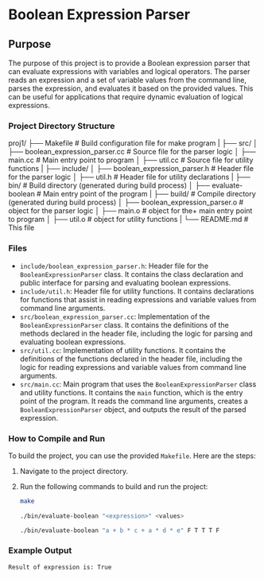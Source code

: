 # Boolean Expression Parser

## Purpose

The purpose of this project is to provide a Boolean expression parser that can evaluate expressions with variables and logical operators. The parser reads an expression and a set of variable values from the command line, parses the expression, and evaluates it based on the provided values. This can be useful for applications that require dynamic evaluation of logical expressions.

### Project Directory Structure

proj1/
├── Makefile                    # Build configuration file for make program
|
├── src/
│   ├── boolean_expression_parser.cc  # Source file for the parser logic
│   ├── main.cc                       # Main entry point to program
│   ├── util.cc                       # Source file for utility functions
|
├── include/
│   ├── boolean_expression_parser.h   # Header file for the parser logic
│   ├── util.h                        # Header file for utility declarations
|
├── bin/                        # Build directory (generated during build process)
│   ├── evaluate-boolean              # Main entry point of the program
|
├── build/                      # Compile directory (generated during build process)
│   ├── boolean_expression_parser.o   # object for the parser logic
│   ├── main.o                        # object for the+ main entry point to program
│   ├── util.o                        # object for utility functions
|
└── README.md                   # This file

### Files

- `include/boolean_expression_parser.h`: Header file for the `BooleanExpressionParser` class. It contains the class declaration and public interface for parsing and evaluating boolean expressions.
- `include/util.h`: Header file for utility functions. It contains declarations for functions that assist in reading expressions and variable values from command line arguments.
- `src/boolean_expression_parser.cc`: Implementation of the `BooleanExpressionParser` class. It contains the definitions of the methods declared in the header file, including the logic for parsing and evaluating boolean expressions.
- `src/util.cc`: Implementation of utility functions. It contains the definitions of the functions declared in the header file, including the logic for reading expressions and variable values from command line arguments.
- `src/main.cc`: Main program that uses the `BooleanExpressionParser` class and utility functions. It contains the `main` function, which is the entry point of the program. It reads the command line arguments, creates a `BooleanExpressionParser` object, and outputs the result of the parsed expression.

### How to Compile and Run

To build the project, you can use the provided `Makefile`. Here are the steps:

1. Navigate to the project directory.
2. Run the following commands to build and run the project:

   ```sh
   make
    
   ./bin/evaluate-boolean "<expression>" <values>

   ./bin/evaluate-boolean "a + b * c + a * d * e" F T T T F

### Example Output

    Result of expression is: True